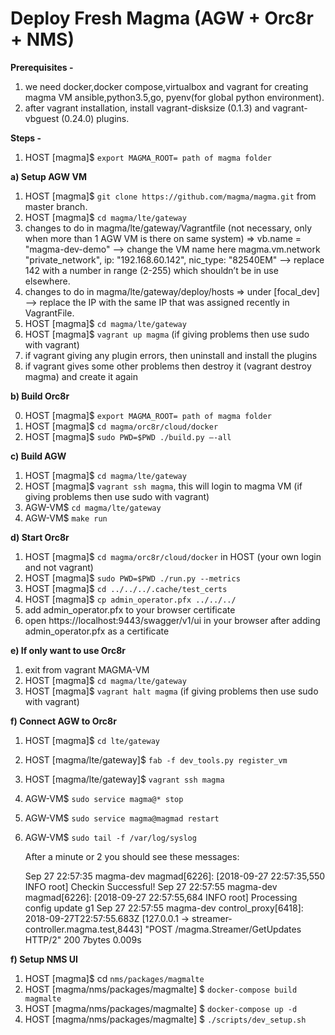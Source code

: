 # Deploy Fresh Magma (AGW + Orc8r + NMS)


**Prerequisites -**
1. we need docker,docker compose,virtualbox and vagrant for creating magma VM 
     ansible,python3.5,go, pyenv(for global python environment).
2. after vagrant installation, install vagrant-disksize (0.1.3) and vagrant-vbguest (0.24.0) plugins.

**Steps -**

1. HOST [magma]$ `export MAGMA_ROOT= path of magma folder`

**a) Setup AGW VM**

1. HOST [magma]$ `git clone https://github.com/magma/magma.git` from master branch.
2. HOST [magma]$ `cd magma/lte/gateway`
3. changes to do in magma/lte/gateway/Vagrantfile (not necessary, only when more than 1 AGW VM is there on same system) => 
     vb.name = "magma-dev-demo"  --> change the VM name here
     magma.vm.network "private_network", ip: "192.168.60.142", nic_type: "82540EM" --> replace 142 with a number in range (2-255) which shouldn’t be in use elsewhere.
4. changes to do in magma/lte/gateway/deploy/hosts =>
    under [focal_dev] --> replace the IP with the same IP that was assigned recently in VagrantFile.
5. HOST [magma]$ `cd magma/lte/gateway`
6. HOST [magma]$ `vagrant up magma` (if giving problems then use sudo with vagrant)
7. if vagrant giving any plugin errors, then uninstall and install the plugins
8. if vagrant gives some other problems then destroy it (vagrant destroy magma) and create it again

**b) Build Orc8r**
     
0. HOST [magma]$ `export MAGMA_ROOT= path of magma folder`
1. HOST [magma]$ `cd magma/orc8r/cloud/docker`
2. HOST [magma]$ `sudo PWD=$PWD ./build.py –-all`

**c) Build AGW**
     
1. HOST [magma]$ `cd magma/lte/gateway`
2. HOST [magma]$ `vagrant ssh magma`, this will login to magma VM (if giving problems then use sudo with vagrant)
3. AGW-VM$ `cd magma/lte/gateway`
4. AGW-VM$ `make run`

**d) Start Orc8r**

1. HOST [magma]$ `cd magma/orc8r/cloud/docker` in HOST (your own login and not vagrant) 
2. HOST [magma]$ `sudo PWD=$PWD ./run.py --metrics`
3. HOST [magma]$ `cd ../../../.cache/test_certs`
4. HOST [magma]$ `cp admin_operator.pfx ../../../`
5. add admin_operator.pfx to your browser certificate
6. open https://localhost:9443/swagger/v1/ui in your browser after adding admin_operator.pfx as a certificate

**e) If only want to use Orc8r**

1. exit from vagrant MAGMA-VM
2. HOST [magma]$ `cd magma/lte/gateway`
3. HOST [magma]$ `vagrant halt magma` (if giving problems then use sudo with vagrant)

 **f) Connect AGW to Orc8r**
     
1. HOST [magma]$ `cd lte/gateway`
2. HOST [magma/lte/gateway]$ `fab -f dev_tools.py register_vm`
3. HOST [magma/lte/gateway]$ `vagrant ssh magma`

4. AGW-VM$ `sudo service magma@* stop`
5. AGW-VM$ `sudo service magma@magmad restart`
6. AGW-VM$ `sudo tail -f /var/log/syslog`

     After a minute or 2 you should see these messages:
     
     Sep 27 22:57:35 magma-dev magmad[6226]: [2018-09-27 22:57:35,550 INFO root] Checkin Successful!
     Sep 27 22:57:55 magma-dev magmad[6226]: [2018-09-27 22:57:55,684 INFO root] Processing config update g1
     Sep 27 22:57:55 magma-dev control_proxy[6418]: 2018-09-27T22:57:55.683Z [127.0.0.1 -> streamer-controller.magma.test,8443] "POST /magma.Streamer/GetUpdates        HTTP/2" 200 7bytes 0.009s

**f) Setup NMS UI**
1. HOST [magma]$ cd `nms/packages/magmalte`
2. HOST [magma/nms/packages/magmalte] $ `docker-compose build magmalte`
3. HOST [magma/nms/packages/magmalte] $ `docker-compose up -d`
4. HOST [magma/nms/packages/magmalte] $ `./scripts/dev_setup.sh` 
